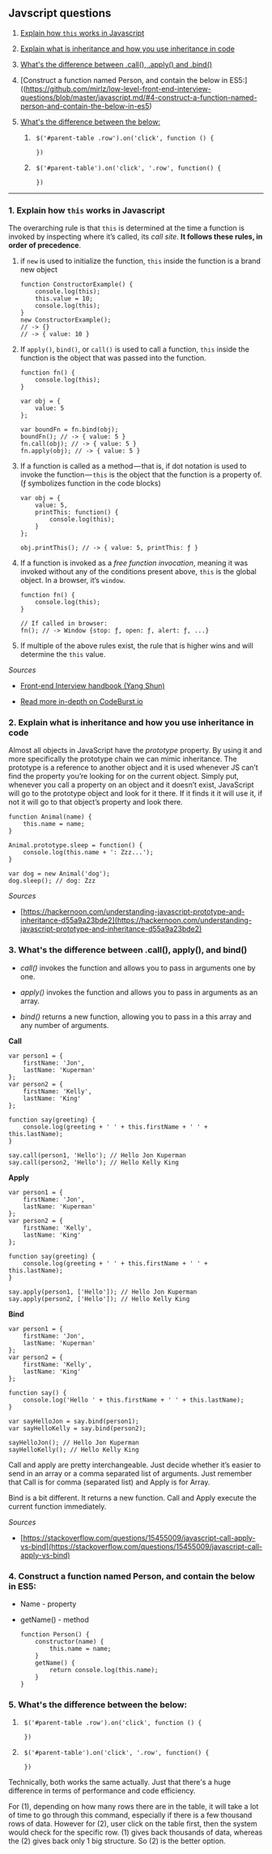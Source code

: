 
## Javscript questions

  

1.  [Explain how `this` works in Javascript](https://github.com/mirlz/low-level-front-end-interview-questions/blob/master/javascript.md/#1-explain-how-this-works-in-javascript)

2.  [Explain what is inheritance and how you use inheritance in code](https://github.com/mirlz/low-level-front-end-interview-questions/edit/master/javascript.md/#2-explain-what-is-inheritance-and-how-you-use-inheritance-in-code)

3.  [What's the difference between .call(), .apply() and .bind()](https://github.com/mirlz/low-level-front-end-interview-questions/blob/master/javascript.md/#3-whats-the-difference-between-call-apply-and-bind)

4. [Construct a function named Person, and contain the below in ES5:]((https://github.com/mirlz/low-level-front-end-interview-questions/blob/master/javascript.md/#4-construct-a-function-named-person-and-contain-the-below-in-es5)

5.  [What's the difference between the below:](https://github.com/mirlz/low-level-front-end-interview-questions/blob/master/javascript.md/#5-whats-the-difference-between-the-below)

	1. 
			$('#parent-table .row').on('click', function () {

			})
	2.	
			$('#parent-table').on('click', '.row', function() {
				
			})

------

### 1. Explain how `this` works in Javascript

The overarching rule is that `this` is determined at the time a function is invoked by inspecting where it’s called, its _call site_. **It follows these rules, in order of precedence**.

1.  if `new` is used to initialize the function, `this` inside the function is a brand new object
    
	    function ConstructorExample() {  
		    console.log(this);  
		    this.value = 10;  
		    console.log(this);  
	    }
	    new ConstructorExample();  
	    // -> {} 
	    // -> { value: 10 }
    
2.  If `apply()`, `bind()`, or `call()` is used to call a function, `this` inside the function is the object that was passed into the function.
    
	    function fn() {  
		    console.log(this);  
	    } 
	    
	    var obj = {  
		    value: 5  
	    };
	    
	    var boundFn = fn.bind(obj);  
	    boundFn(); // -> { value: 5 }  
	    fn.call(obj); // -> { value: 5 }  
	    fn.apply(obj); // -> { value: 5 }
    
3.  If a function is called as a method — that is, if dot notation is used to invoke the function — `this` is the object that the function is a property of. (ƒ symbolizes function in the code blocks)
    
	    var obj = {  
		    value: 5,  
		    printThis: function() {  
			    console.log(this);  
		    }  
	    };  

		obj.printThis(); // -> { value: 5, printThis: ƒ }
    
4.  If a function is invoked as a _free function invocation_, meaning it was invoked without any of the conditions present above, `this` is the global object. In a browser, it’s `window`.
    
	    function fn() {  
		    console.log(this);  
	    }  
		
		// If called in browser:  
		fn(); // -> Window {stop: ƒ, open: ƒ, alert: ƒ, ...}
	    
5.  If multiple of the above rules exist, the rule that is higher wins and will determine the `this` value.
    
_Sources_

-   [Front-end Interview handbook (Yang Shun)](https://github.com/yangshun/front-end-interview-handbook/blob/master/questions/javascript-questions.md)
    
-   [Read more in-depth on CodeBurst.io](https://codeburst.io/the-simple-rules-to-this-in-javascript-35d97f31bde3)

### 2. Explain what is inheritance and how you use inheritance in code

Almost all objects in JavaScript have the _prototype_ property. By using it and more specifically the prototype chain we can mimic inheritance. The prototype is a reference to another object and it is used whenever JS can’t find the property you’re looking for on the current object. Simply put, whenever you call a property on an object and it doesn’t exist, JavaScript will go to the prototype object and look for it there. If it finds it it will use it, if not it will go to that object’s property and look there.

	function Animal(name) {  
		this.name = name;  
	}

	Animal.prototype.sleep = function() {  
		console.log(this.name + ': Zzz...');  
	}

	var dog = new Animal('dog');  
	dog.sleep(); // dog: Zzz

_Sources_

-   [https://hackernoon.com/understanding-javascript-prototype-and-inheritance-d55a9a23bde2](https://hackernoon.com/understanding-javascript-prototype-and-inheritance-d55a9a23bde2)

### 3. What's the difference between .call(), apply(), and bind()

-   _call()_ invokes the function and allows you to pass in arguments one by one.
    
-   _apply()_ invokes the function and allows you to pass in arguments as an array.
    
-   _bind()_ returns a new function, allowing you to pass in a this array and any number of arguments.
    

**Call**

	var person1 = {
		firstName: 'Jon', 
		lastName: 'Kuperman'
	};  
	var person2 = {
		firstName: 'Kelly', 
		lastName: 'King'
	};

	function say(greeting) { 
		console.log(greeting + ' ' + this.firstName + ' ' + this.lastName);  
	}

	say.call(person1, 'Hello'); // Hello Jon Kuperman  
	say.call(person2, 'Hello'); // Hello Kelly King

**Apply**

	var person1 = {
		firstName: 'Jon', 
		lastName: 'Kuperman'
	};  
	var person2 = {
		firstName: 'Kelly', 
		lastName: 'King'
	};

	function say(greeting) {  
		console.log(greeting + ' ' + this.firstName + ' ' + this.lastName);  
	}

	say.apply(person1, ['Hello']); // Hello Jon Kuperman  
	say.apply(person2, ['Hello']); // Hello Kelly King

**Bind**

	var person1 = {
		firstName: 'Jon', 
		lastName: 'Kuperman'
	};  
	var person2 = {
		firstName: 'Kelly', 
		lastName: 'King'
	};

	function say() {  
		console.log('Hello ' + this.firstName + ' ' + this.lastName);  
	}

	var sayHelloJon = say.bind(person1);  
	var sayHelloKelly = say.bind(person2);

	sayHelloJon(); // Hello Jon Kuperman  
	sayHelloKelly(); // Hello Kelly King

Call and apply are pretty interchangeable. Just decide whether it’s easier to send in an array or a comma separated list of arguments. Just remember that Call is for comma (separated list) and Apply is for Array.

Bind is a bit different. It returns a new function. Call and Apply execute the current function immediately.

_Sources_

-   [https://stackoverflow.com/questions/15455009/javascript-call-apply-vs-bind](https://stackoverflow.com/questions/15455009/javascript-call-apply-vs-bind)

### 4. Construct a function named Person, and contain the below in ES5:
-   Name - property
-   getName() - method

	    function Person() {  ​  
    		constructor(name) {  
    			this.name = name;  
    		}  
    		getName() { 
    			return console.log(this.name);  
    		}  
    	}

### 5. What's the difference between the below:

	

1. 
		$('#parent-table .row').on('click', function () {

		})
2.
		$('#parent-table').on('click', '.row', function() {
			
		})


Technically, both works the same actually. Just that there's a huge difference in terms of performance and code efficiency.

For (1), depending on how many rows there are in the table, it will take a lot of time to go through this command, especially if there is a few thousand rows of data. However for (2), user click on the table first, then the system would check for the specific row. (1) gives back thousands of data, whereas the (2) gives back only 1 big structure. So (2) is the better option.
